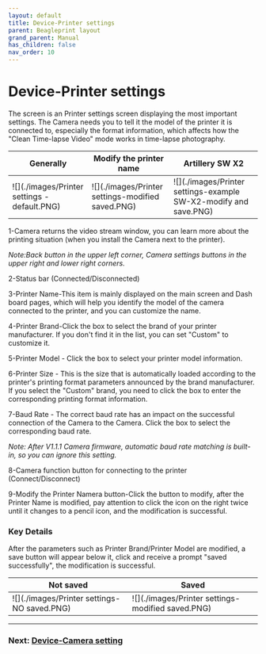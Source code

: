 ```yaml
---
layout: default
title: Device-Printer settings
parent: Beagleprint layout
grand_parent: Manual
has_children: false
nav_order: 10
---
```


# Device-Printer settings

The screen is an Printer settings screen displaying the most important settings. The Camera needs you to tell it the model of the printer it is connected to, especially the format information, which affects how the "Clean Time-lapse Video" mode works in time-lapse photography.

|Generally|Modify the printer name|Artillery SW X2|
|-|-|-|
|![](./images/Printer settings - default.PNG)|![](./images/Printer settings-modified saved.PNG)|![](./images/Printer settings-example SW-X2-modify and save.PNG)|

1-Camera returns the video stream window, you can learn more about the printing situation (when you install the Camera next to the printer).

_Note:Back button in the upper left corner, Camera settings buttons in the upper right and lower right corners._

2-Status bar (Connected/Disconnected)

3-Printer Name-This item is mainly displayed on the main screen and Dash board pages, which will help you identify the model of the camera connected to the printer, and you can customize the name.

4-Printer Brand-Click the box to select the brand of your printer manufacturer. If you don't find it in the list, you can set "Custom" to customize it.

5-Printer Model - Click the box to select your printer model information.

6-Printer Size - This is the size that is automatically loaded according to the printer's printing format parameters announced by the brand manufacturer. If you select the "Custom" brand, you need to click the box to enter the corresponding printing format information.

7-Baud Rate - The correct baud rate has an impact on the successful connection of the Camera to the Camera. Click the box to select the corresponding baud rate.

_Note: After V1.1.1 Camera firmware, automatic baud rate matching is built-in, so you can ignore this setting._

8-Camera function button for connecting to the printer (Connect/Disconnect)

9-Modify the Printer Namera button-Click the button to modify, after the Printer Name is modified, pay attention to click the icon on the right twice until it changes to a pencil icon, and the modification is successful.

### Key Details

After the parameters such as Printer Brand/Printer Model are modified, a save button will appear below it, click and receive a prompt "saved successfully", the modification is successful.

|Not saved|Saved|
|-|-|
|![](./images/Printer settings-NO saved.PNG)|![](./images/Printer settings-modified saved.PNG)|


---
### Next: [Device-Camera setting](./Beagleprint_Device_Camera_settings.md)
